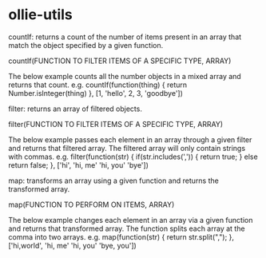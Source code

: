 # ollie-utils

countIf: returns a count of the number of items present in an array that match the object specified by a given function.

countIf(FUNCTION TO FILTER ITEMS OF A SPECIFIC TYPE, ARRAY)

The below example counts all the number objects in a mixed array and returns that count.
e.g. countIf(function(thing) {
      return Number.isInteger(thing)
    }, [1, 'hello', 2, 3, 'goodbye'])

filter: returns an array of filtered objects.

filter(FUNCTION TO FILTER ITEMS OF A SPECIFIC TYPE, ARRAY)

The below example passes each element in an array through a given filter and returns that filtered array. The filtered array will only contain strings with commas.
e.g. filter(function(str) {
      if(str.includes(',')) {
        return true;
      }
      else return false;
     }, ['hi', 'hi, me' 'hi, you' 'bye'])

map: transforms an array using a given function and returns the transformed array.

map(FUNCTION TO PERFORM ON ITEMS, ARRAY)

The below example changes each element in an array via a given function and returns that transformed array. The function splits each array at the comma into two arrays.
e.g. map(function(str) {
      return str.split(",");
     }, ['hi,world', 'hi, me' 'hi, you' 'bye, you'])
